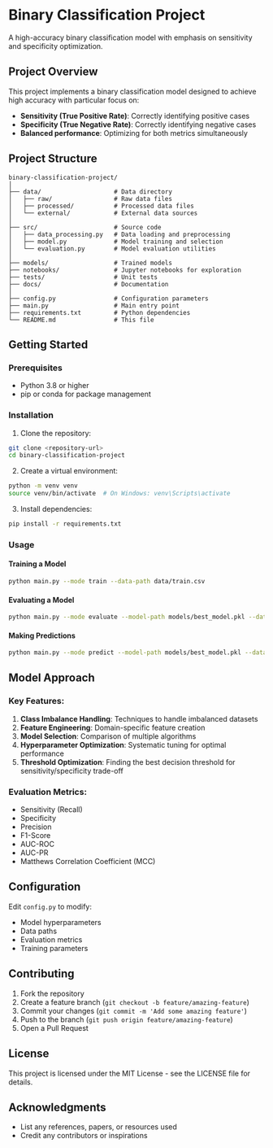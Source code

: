 # Binary Classification Project

A high-accuracy binary classification model with emphasis on sensitivity and specificity optimization.

## Project Overview

This project implements a binary classification model designed to achieve high accuracy with particular focus on:
- **Sensitivity (True Positive Rate)**: Correctly identifying positive cases
- **Specificity (True Negative Rate)**: Correctly identifying negative cases
- **Balanced performance**: Optimizing for both metrics simultaneously

## Project Structure

```
binary-classification-project/
│
├── data/                    # Data directory
│   ├── raw/                 # Raw data files
│   ├── processed/           # Processed data files
│   └── external/            # External data sources
│
├── src/                     # Source code
│   ├── data_processing.py   # Data loading and preprocessing
│   ├── model.py             # Model training and selection
│   └── evaluation.py        # Model evaluation utilities
│
├── models/                  # Trained models
├── notebooks/               # Jupyter notebooks for exploration
├── tests/                   # Unit tests
├── docs/                    # Documentation
│
├── config.py                # Configuration parameters
├── main.py                  # Main entry point
├── requirements.txt         # Python dependencies
└── README.md                # This file
```

## Getting Started

### Prerequisites

- Python 3.8 or higher
- pip or conda for package management

### Installation

1. Clone the repository:
```bash
git clone <repository-url>
cd binary-classification-project
```

2. Create a virtual environment:
```bash
python -m venv venv
source venv/bin/activate  # On Windows: venv\Scripts\activate
```

3. Install dependencies:
```bash
pip install -r requirements.txt
```

### Usage

#### Training a Model

```bash
python main.py --mode train --data-path data/train.csv
```

#### Evaluating a Model

```bash
python main.py --mode evaluate --model-path models/best_model.pkl --data-path data/test.csv
```

#### Making Predictions

```bash
python main.py --mode predict --model-path models/best_model.pkl --data-path data/new_data.csv
```

## Model Approach

### Key Features:
1. **Class Imbalance Handling**: Techniques to handle imbalanced datasets
2. **Feature Engineering**: Domain-specific feature creation
3. **Model Selection**: Comparison of multiple algorithms
4. **Hyperparameter Optimization**: Systematic tuning for optimal performance
5. **Threshold Optimization**: Finding the best decision threshold for sensitivity/specificity trade-off

### Evaluation Metrics:
- Sensitivity (Recall)
- Specificity
- Precision
- F1-Score
- AUC-ROC
- AUC-PR
- Matthews Correlation Coefficient (MCC)

## Configuration

Edit `config.py` to modify:
- Model hyperparameters
- Data paths
- Evaluation metrics
- Training parameters

## Contributing

1. Fork the repository
2. Create a feature branch (`git checkout -b feature/amazing-feature`)
3. Commit your changes (`git commit -m 'Add some amazing feature'`)
4. Push to the branch (`git push origin feature/amazing-feature`)
5. Open a Pull Request

## License

This project is licensed under the MIT License - see the LICENSE file for details.

## Acknowledgments

- List any references, papers, or resources used
- Credit any contributors or inspirations
